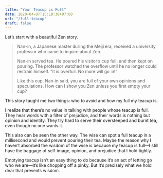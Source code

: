 ```yaml
---
title: "Your Teacup is Full"
date: 2020-04-07T15:19:38+07:00
url: "/full-teacup"
draft: false
---
```


Let’s start with a beautiful Zen story.

> Nan-in, a Japanese master during the Meiji era, received a university professor who came to inquire about Zen.
>
> Nan-in served tea. He poured his visitor’s cup full, and then kept on pouring. The professor watched the overflow until he no longer could restrain himself. “It is overfull. No more will go in!”
>
> Like this cup, Nan-in said, you are full of your own opinions and speculations. How can I show you Zen unless you first empty your cup?

This story taught me two things: who to avoid and how my full my teacup is.

I realize that there’s no value in talking with people whose teacup is full. They hear words with a filter of prejudice, and their words is nothing but opinion and identity. They try hard to serve their oversteeped and burnt tea, even though no one wants it.

This also can be seen the other way. The wise can spot a full teacup in a millisecond and would prevent pouring their tea. Maybe the reason why I haven’t absorbed the wisdom of the wise is because my teacup is full—I still have the baggage of self-image, opinion, and prejudice that I hold tightly.

Emptying teacup isn’t an easy thing to do because it’s an act of letting go who we are—it’s like chopping off a pinky. But it’s precisely what we hold dear that prevents wisdom.
